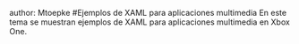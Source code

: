 author: Mtoepke #Ejemplos de XAML para aplicaciones multimedia En este tema se muestran ejemplos de XAML para aplicaciones multimedia en Xbox One.


<!--HONumber=May16_HO2-->


